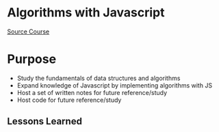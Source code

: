 # Algorithms with Javascript

[Source Course](http://www.lynda.com/Java-tutorials/Introduction-Data-Structures-Algorithms-Java/656821-2.html)

# Purpose

- Study the fundamentals of data structures and algorithms
- Expand knowledge of Javascript by implementing algorithms with JS
- Host a set of written notes for future reference/study
- Host code for future reference/study

## Lessons Learned

